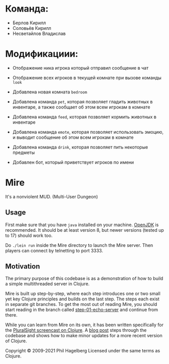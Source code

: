 # Команда:
- Берлов Кирилл
- Соловьёв Кирилл
- Несветайлов Владислав
  
# Модификациии:
- Отображение ника игрока который отправил сообщение в чат
- Отображение всех игроков в текущей комнате при вызове команды `look`
- Добавлена новая комната `bedroom`
- Добавлена команда `pet`, которая позволяет гладить животных в инвентаре, а также сообщает об этом всем игрокам в комнате
- Добавлена команда `feed`, которая позволяет кормить животных в инвентаре
- Добавлена команда `emote`, которая позволяет использовать эмоцию, и выводит сообщение об этом всем игрокам в комнате
- Добавлена команда `drink`, которая позволяет пить некоторые предметы

- Добавлен бот, который приветствует игроков по имени

# Mire

It's a nonviolent MUD. (Multi-User Dungeon)

## Usage

First make sure that you have `java` installed on your
machine. [OpenJDK](https://adoptopenjdk.net) is recommended. It should
be at least version 8, but newer versions (tested up to 17) should work too.

Do `./lein run` inside the Mire directory to launch the Mire
server. Then players can connect by telnetting to port 3333.

## Motivation

The primary purpose of this codebase is as a demonstration of how to
build a simple multithreaded server in Clojure.

Mire is built up step-by-step, where each step introduces one or two
small yet key Clojure principles and builds on the last step. The
steps each exist in separate git branches. To get the most out of
reading Mire, you should start reading in the branch called
[step-01-echo-server](http://github.com/technomancy/mire/tree/01-echo-server)
and continue from there.

While you can learn from Mire on its own, it has been written
specifically for the [PluralSight screencast on
Clojure](https://www.pluralsight.com/courses/functional-programming-clojure).
A [blog post](https://technomancy.us/136) steps through the codebase
and shows how to make minor updates for a more recent version of Clojure.

Copyright © 2009-2021 Phil Hagelberg
Licensed under the same terms as Clojure.
